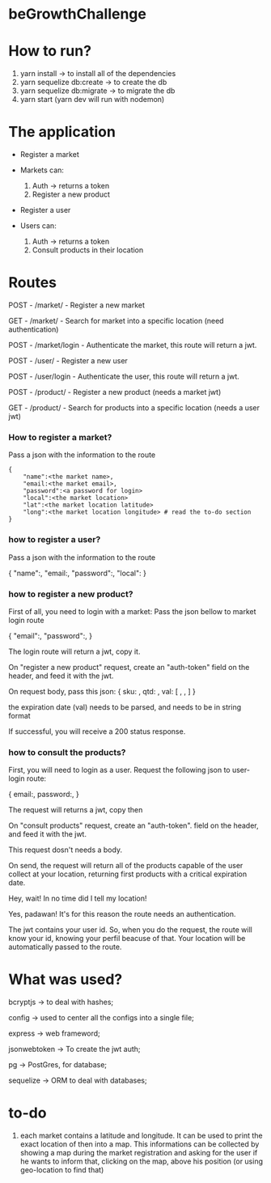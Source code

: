 # beGrowthChallenge

# How to run?

1. yarn install -> to install all of the dependencies
2. yarn sequelize db:create -> to create the db
3. yarn sequelize db:migrate -> to migrate the db
4. yarn start (yarn dev will run with nodemon)

# The application

- Register a market
- Markets can:
    1. Auth -> returns a token
    2. Register a new product

- Register a user
- Users can:
    1. Auth -> returns a token
    2. Consult products in their location

# Routes

POST - /market/ - Register a new market

GET  - /market/ - Search for market into a specific location (need authentication)

POST - /market/login - Authenticate the market, this route will return a jwt.


POST - /user/ - Register a new user

POST - /user/login - Authenticate the user, this route will return a jwt.


POST - /product/ - Register a new product (needs a market jwt)

GET - /product/ - Search for products into a specific location (needs a user jwt)

### How to register a market?

Pass a json with the information to the route
```
{
    "name":<the market name>,
    "email:<the market email>,
    "password":<a password for login>
    "local":<the market location>
    "lat":<the market location latitude>
    "long":<the market location longitude> # read the to-do section
}
```
### how to register a user?

Pass a json with the information to the route

{
    "name":<the user name>,
    "email:<the user email>,
    "password":<a password for login>,
    "local":<the user location>
}

### how to register a new product?

First of all, you need to login with a market:
Pass the json bellow to market login route

{
    "email":<the market email>,
    "password":<the market password>,
}

The login route will return a jwt, copy it.

On "register a new product" request, create an "auth-token"
field on the header, and feed it with the jwt.

On request body, pass this json:
{
    sku: <product sku>,
    qtd: <quantity>,
    val: [ <year>, <month>, <day> ] 
}

the expiration date (val) needs to be parsed, and needs to be in string format

If successful, you will receive a 200 status response.

### how to consult the products?

First, you will need to login as a user.
Request the following json to user-login route:

{
    email:<user email>,
    password:<user password>,
}

The request will returns a jwt, copy then

On "consult products" request, create an "auth-token".
field on the header, and feed it with the jwt.

This request dosn't needs a body.

On send, the request will return all of the products capable of the user
collect at your location, returning first products with a critical expiration date.

Hey, wait! In no time did I tell my location!

Yes, padawan! It's for this reason the route needs an authentication.

The jwt contains your user id. So, when you do the request, the route will
know your id, knowing your perfil beacuse of that.
Your location will be automatically passed to the route.

# What was used?

bcryptjs -> to deal with hashes;

config -> used to center all the configs into a single file;

express -> web frameword;

jsonwebtoken -> To create the jwt auth;

pg -> PostGres, for database;

sequelize -> ORM to deal with databases;

# to-do

1. each market contains a latitude and longitude. It can be used to print the exact location
of then into a map. This informations can be collected by showing a map during the market registration
and asking for the user if he wants to inform that, clicking on the map, above his position (or using geo-location to find that)

